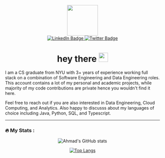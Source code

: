 <!--
**alekzanderx1/alekzanderx1** is a ✨ _special_ ✨ repository because its `README.md` (this file) appears on your GitHub profile.

Here are some ideas to get you started:

- 🔭 I’m currently working on ...
- 🌱 I’m currently learning ...
- 👯 I’m looking to collaborate on ...
- 🤔 I’m looking for help with ...
- 💬 Ask me about ...
- 📫 How to reach me: ...
- 😄 Pronouns: ...
- ⚡ Fun fact: ...
-->

<div id="header" align="center">
  <img src="https://media.giphy.com/media/o0vwzuFwCGAFO/giphy.gif" width="100"/>
</div>


<div id="badges" align="center">
  
  <a href="https://www.linkedin.com/in/syedahmadt/">
    <img src="https://img.shields.io/badge/LinkedIn-blue?style=for-the-badge&logo=linkedin&logoColor=white" alt="LinkedIn Badge"/>
  </a>
  
  <a href="https://twitter.com/NUEraw">
    <img src="https://img.shields.io/badge/Twitter-blue?style=for-the-badge&logo=twitter&logoColor=white" alt="Twitter Badge"/>
  </a>
</div>

<div align="center">
  <img src="https://komarev.com/ghpvc/?username=alekzanderx1&style=flat-square&color=blue" alt=""/>
</div>

<h1 align="center">
  hey there
  <img src="https://media.giphy.com/media/hvRJCLFzcasrR4ia7z/giphy.gif" width="30px"/>
</h1>

<p> I am a CS graduate from NYU with 3+ years of experience working full stack on a combination of Software Engineering and Data Engineering roles.
This account contains a lot of my personal and academic projects, while majority of my code contributions are private hence you wouldn't find it here.

Feel free to reach out if you are also interested in Data Engineering, Cloud Computing, and Analytics. Also happy to discusss about my languages of choice including Java, Python, SQL, and Typescript.</p>

---

### :fire: My Stats :

<div align="center">

![Ahmad's GitHub stats](https://github-readme-stats.vercel.app/api?username=alekzanderx1&include_all_commits=true&show_icons=true&theme=transparent)

[![Top Langs](https://github-readme-stats.vercel.app/api/top-langs/?username=alekzanderx1&langs_count=10&layout=compact&theme=vision-friendly-dark)](https://github.com/anuraghazra/github-readme-stats)

</div>
